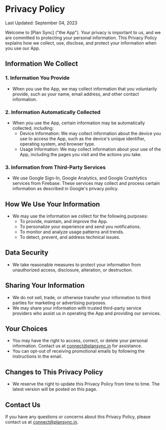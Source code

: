 # Privacy Policy

Last Updated: September 04, 2023

Welcome to [Plan Sync] ("the App"). Your privacy is important to us, and we are committed to protecting your personal information. This Privacy Policy explains how we collect, use, disclose, and protect your information when you use our App.

## Information We Collect

### 1. Information You Provide

- When you use the App, we may collect information that you voluntarily provide, such as your name, email address, and other contact information.

### 2. Information Automatically Collected

- When you use the App, certain information may be automatically collected, including:
  - Device Information: We may collect information about the device you use to access the App, such as the device's unique identifier, operating system, and browser type.
  - Usage Information: We may collect information about your use of the App, including the pages you visit and the actions you take.

### 3. Information from Third-Party Services

- We use Google Sign-In, Google Analytics, and Google Crashlytics services from Firebase. These services may collect and process certain information as described in Google's privacy policy.

## How We Use Your Information

- We may use the information we collect for the following purposes:
  - To provide, maintain, and improve the App.
  - To personalize your experience and send you notifications.
  - To monitor and analyze usage patterns and trends.
  - To detect, prevent, and address technical issues.

## Data Security

- We take reasonable measures to protect your information from unauthorized access, disclosure, alteration, or destruction.

## Sharing Your Information

- We do not sell, trade, or otherwise transfer your information to third parties for marketing or advertising purposes.
- We may share your information with trusted third-party service providers who assist us in operating the App and providing our services.

## Your Choices

- You may have the right to access, correct, or delete your personal information. Contact us at [connect@plansync.in](mailto:connect@plansync.in) for assistance.
- You can opt-out of receiving promotional emails by following the instructions in the email.

## Changes to This Privacy Policy

- We reserve the right to update this Privacy Policy from time to time. The latest version will be posted on this page.

## Contact Us

If you have any questions or concerns about this Privacy Policy, please contact us at [connect@plansync.in](mailto:connect@plansync.in).
